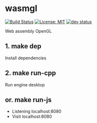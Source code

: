# wasmgl


[![Build Status](https://travis-ci.com/apanoo/ceditor.svg?branch=master)](https://travis-ci.com/apanoo/ceditor)
[![License: MIT](https://img.shields.io/badge/License-MIT-yellow.svg)](https://opensource.org/licenses/MIT)
[![dev status](https://img.shields.io/badge/status-developing-green.svg)]()




Web assembly OpenGL

## 1. make dep

Install dependencies

## 2. make run-cpp

Run engine desktop

## or. make run-js

- Listening localhost:8080
- Visit localhost:8080
